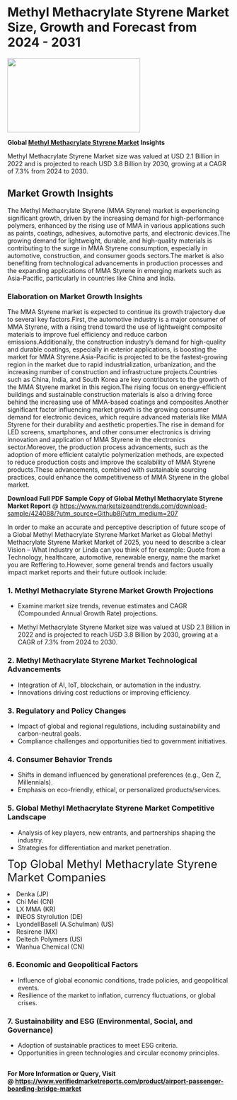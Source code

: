 <H1>Methyl Methacrylate Styrene Market Size, Growth and Forecast from 2024 - 2031</H1><img class="aligncenter size-medium wp-image-584254" src="https://thirdeyenews.in/wp-content/uploads/2024/09/Global-Market-Research-300x168.jpeg" alt="" width="300" height="168" /><p><strong>Global&nbsp;<a href="https://www.marketsizeandtrends.com/download-sample/424088/?utm_source=Github8j?utm_medium=207">Methyl Methacrylate Styrene Market</a> Insights</strong></p><p>Methyl Methacrylate Styrene Market size was valued at USD 2.1 Billion in 2022 and is projected to reach USD 3.8 Billion by 2030, growing at a CAGR of 7.3% from 2024 to 2030.</p><p><h2>Market Growth Insights</h2> The Methyl Methacrylate Styrene (MMA Styrene) market is experiencing significant growth, driven by the increasing demand for high-performance polymers, enhanced by the rising use of MMA in various applications such as paints, coatings, adhesives, automotive parts, and electronic devices.The growing demand for lightweight, durable, and high-quality materials is contributing to the surge in MMA Styrene consumption, especially in automotive, construction, and consumer goods sectors.The market is also benefiting from technological advancements in production processes and the expanding applications of MMA Styrene in emerging markets such as Asia-Pacific, particularly in countries like China and India. <h3>Elaboration on Market Growth Insights</h3> The MMA Styrene market is expected to continue its growth trajectory due to several key factors.First, the automotive industry is a major consumer of MMA Styrene, with a rising trend toward the use of lightweight composite materials to improve fuel efficiency and reduce carbon emissions.Additionally, the construction industry’s demand for high-quality and durable coatings, especially in exterior applications, is boosting the market for MMA Styrene.Asia-Pacific is projected to be the fastest-growing region in the market due to rapid industrialization, urbanization, and the increasing number of construction and infrastructure projects.Countries such as China, India, and South Korea are key contributors to the growth of the MMA Styrene market in this region.The rising focus on energy-efficient buildings and sustainable construction materials is also a driving force behind the increasing use of MMA-based coatings and composites.Another significant factor influencing market growth is the growing consumer demand for electronic devices, which require advanced materials like MMA Styrene for their durability and aesthetic properties.The rise in demand for LED screens, smartphones, and other consumer electronics is driving innovation and application of MMA Styrene in the electronics sector.Moreover, the production process advancements, such as the adoption of more efficient catalytic polymerization methods, are expected to reduce production costs and improve the scalability of MMA Styrene products.These advancements, combined with sustainable sourcing practices, could enhance the competitiveness of MMA Styrene in the global market.</p><p><span class=""><strong>Download Full PDF Sample Copy of Global Methyl Methacrylate Styrene Market Report</strong> @ <a href="https://www.marketsizeandtrends.com/download-sample/424088/?utm_source=Github8j?utm_medium=207" target="_blank">https://www.marketsizeandtrends.com/download-sample/424088/?utm_source=Github8j?utm_medium=207</a></span></p><p>In order to make an accurate and perceptive description of future scope of a Global&nbsp;Methyl Methacrylate Styrene Market Market as Global&nbsp;Methyl Methacrylate Styrene Market Market of 2025, you need to describe a clear Vision &ndash; What Industry or Linda can you think of for example: Quote from a Technology, healthcare, automotive, renewable energy, name the market you are Reffering to.However, some general trends and factors usually impact market reports and their future outlook include:</p><h3>1.&nbsp;<strong>Methyl Methacrylate Styrene Market Growth Projections</strong></h3><ul><li>Examine market size trends, revenue estimates and CAGR (Compounded Annual Growth Rate) projections.</li><li><p>Methyl Methacrylate Styrene Market size was valued at USD 2.1 Billion in 2022 and is projected to reach USD 3.8 Billion by 2030, growing at a CAGR of 7.3% from 2024 to 2030.</p></li></ul><h3>2.&nbsp;<strong>Methyl Methacrylate Styrene Market Technological Advancements</strong></h3><ul><li>Integration of AI, IoT, blockchain, or automation in the industry.</li><li>Innovations driving cost reductions or improving efficiency.</li></ul><h3>3.&nbsp;<strong>Regulatory and Policy Changes</strong></h3><ul><li>Impact of global and regional regulations, including sustainability and carbon-neutral goals.</li><li>Compliance challenges and opportunities tied to government initiatives.</li></ul><h3>4.&nbsp;<strong>Consumer Behavior Trends</strong></h3><ul><li>Shifts in demand influenced by generational preferences (e.g., Gen Z, Millennials).</li><li>Emphasis on eco-friendly, ethical, or personalized products/services.</li></ul><h3>5.&nbsp;<strong>Global Methyl Methacrylate Styrene Market Competitive Landscape</strong></h3><ul><li>Analysis of key players, new entrants, and partnerships shaping the industry.</li><li>Strategies for differentiation and market penetration.</li></ul><p data-pm-slice="1 1 []"><span style="color: inherit; font-family: inherit; font-size: 25px;">Top Global Methyl Methacrylate Styrene Market Companies</span></p><div class="" data-test-id=""><p><li>Denka (JP)</li><li> Chi Mei (CN)</li><li> LX MMA (KR)</li><li> INEOS Styrolution (DE)</li><li> LyondellBasell (A.Schulman) (US)</li><li> Resirene (MX)</li><li> Deltech Polymers (US)</li><li> Wanhua Chemical (CN)</li></p></div><h3>6.&nbsp;<strong>Economic and Geopolitical Factors</strong></h3><ul><li>Influence of global economic conditions, trade policies, and geopolitical events.</li><li>Resilience of the market to inflation, currency fluctuations, or global crises.</li></ul><h3>7.&nbsp;<strong>Sustainability and ESG (Environmental, Social, and Governance)</strong></h3><ul><li>Adoption of sustainable practices to meet ESG criteria.</li><li>Opportunities in green technologies and circular economy principles.</li></ul><h2><strong style="font-size: 14px;">For More Information or Query, Visit @&nbsp;</strong><a style="background-color: #ffffff; font-size: 14px;" href="https://www.marketsizeandtrends.com/report/methyl-methacrylate-styrene-market/" target="_blank">https://www.verifiedmarketreports.com/product/airport-passenger-boarding-bridge-market</a></h2>